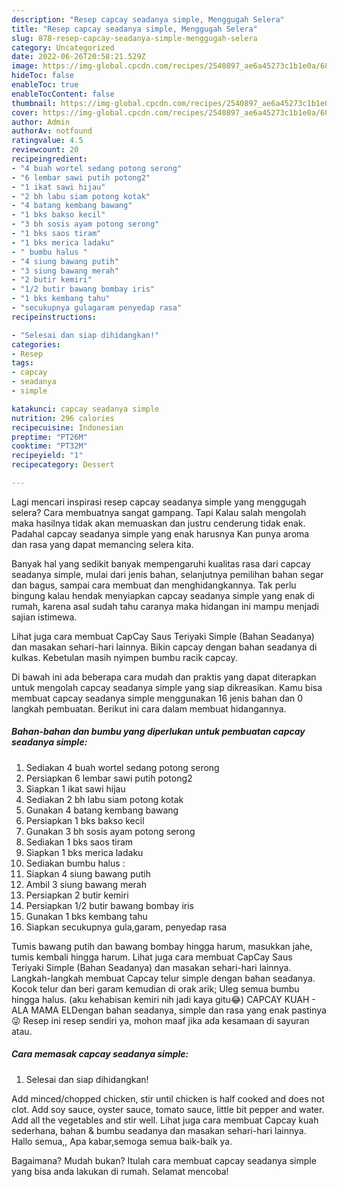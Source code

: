 ```yaml
---
description: "Resep capcay seadanya simple, Menggugah Selera"
title: "Resep capcay seadanya simple, Menggugah Selera"
slug: 878-resep-capcay-seadanya-simple-menggugah-selera
category: Uncategorized
date: 2022-06-26T20:58:21.529Z
image: https://img-global.cpcdn.com/recipes/2540897_ae6a45273c1b1e0a/680x482cq70/capcay-seadanya-simple-foto-resep-utama.jpg
hideToc: false
enableToc: true
enableTocContent: false
thumbnail: https://img-global.cpcdn.com/recipes/2540897_ae6a45273c1b1e0a/680x482cq70/capcay-seadanya-simple-foto-resep-utama.jpg
cover: https://img-global.cpcdn.com/recipes/2540897_ae6a45273c1b1e0a/680x482cq70/capcay-seadanya-simple-foto-resep-utama.jpg
author: Admin
authorAv: notfound
ratingvalue: 4.5
reviewcount: 20
recipeingredient:
- "4 buah wortel sedang potong serong"
- "6 lembar sawi putih potong2"
- "1 ikat sawi hijau"
- "2 bh labu siam potong kotak"
- "4 batang kembang bawang"
- "1 bks bakso kecil"
- "3 bh sosis ayam potong serong"
- "1 bks saos tiram"
- "1 bks merica ladaku"
- " bumbu halus "
- "4 siung bawang putih"
- "3 siung bawang merah"
- "2 butir kemiri"
- "1/2 butir bawang bombay iris"
- "1 bks kembang tahu"
- "secukupnya gulagaram penyedap rasa"
recipeinstructions:

- "Selesai dan siap dihidangkan!"
categories:
- Resep
tags:
- capcay
- seadanya
- simple

katakunci: capcay seadanya simple 
nutrition: 296 calories
recipecuisine: Indonesian
preptime: "PT26M"
cooktime: "PT32M"
recipeyield: "1"
recipecategory: Dessert

---
```



Lagi mencari inspirasi resep capcay seadanya simple yang menggugah selera? Cara membuatnya sangat gampang. Tapi Kalau salah mengolah maka hasilnya tidak akan memuaskan dan justru cenderung tidak enak. Padahal capcay seadanya simple yang enak harusnya Kan punya aroma dan rasa yang dapat memancing selera kita.


Banyak hal yang sedikit banyak mempengaruhi kualitas rasa dari capcay seadanya simple, mulai dari jenis bahan, selanjutnya pemilihan bahan segar dan bagus, sampai cara membuat dan menghidangkannya. Tak perlu bingung kalau hendak menyiapkan capcay seadanya simple yang enak di rumah, karena asal sudah tahu caranya maka hidangan ini mampu menjadi sajian istimewa.

Lihat juga cara membuat CapCay Saus Teriyaki Simple (Bahan Seadanya) dan masakan sehari-hari lainnya. Bikin capcay dengan bahan seadanya di kulkas. Kebetulan masih nyimpen bumbu racik capcay.


Di bawah ini ada beberapa cara mudah dan praktis yang dapat diterapkan untuk mengolah capcay seadanya simple yang siap dikreasikan. Kamu bisa membuat capcay seadanya simple menggunakan 16 jenis bahan dan 0 langkah pembuatan. Berikut ini cara dalam membuat hidangannya.

<!--inarticleads1-->

##### Bahan-bahan dan bumbu yang diperlukan untuk pembuatan capcay seadanya simple:

1. Sediakan 4 buah wortel sedang potong serong
1. Persiapkan 6 lembar sawi putih potong2
1. Siapkan 1 ikat sawi hijau
1. Sediakan 2 bh labu siam potong kotak
1. Gunakan 4 batang kembang bawang
1. Persiapkan 1 bks bakso kecil
1. Gunakan 3 bh sosis ayam potong serong
1. Sediakan 1 bks saos tiram
1. Siapkan 1 bks merica ladaku
1. Sediakan  bumbu halus :
1. Siapkan 4 siung bawang putih
1. Ambil 3 siung bawang merah
1. Persiapkan 2 butir kemiri
1. Persiapkan 1/2 butir bawang bombay iris
1. Gunakan 1 bks kembang tahu
1. Siapkan secukupnya gula,garam, penyedap rasa


Tumis bawang putih dan bawang bombay hingga harum, masukkan jahe, tumis kembali hingga harum. Lihat juga cara membuat CapCay Saus Teriyaki Simple (Bahan Seadanya) dan masakan sehari-hari lainnya. Langkah-langkah membuat Capcay telur simple dengan bahan seadanya. Kocok telur dan beri garam kemudian di orak arik; Uleg semua bumbu hingga halus. (aku kehabisan kemiri nih jadi kaya gitu😂) CAPCAY KUAH - ALA MAMA ELDengan bahan seadanya, simple dan rasa yang enak pastinya😜 Resep ini resep sendiri ya, mohon maaf jika ada kesamaan di sayuran atau. 

<!--inarticleads2-->

##### Cara memasak capcay seadanya simple:


1. Selesai dan siap dihidangkan!

Add minced/chopped chicken, stir until chicken is half cooked and does not clot. Add soy sauce, oyster sauce, tomato sauce, little bit pepper and water. Add all the vegetables and stir well. Lihat juga cara membuat Capcay kuah sederhana, bahan &amp; bumbu seadanya dan masakan sehari-hari lainnya. Hallo semua,, Apa kabar,semoga semua baik-baik ya. 

Bagaimana? Mudah bukan? Itulah cara membuat capcay seadanya simple yang bisa anda lakukan di rumah. Selamat mencoba!
